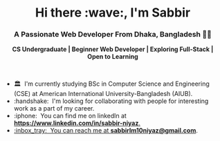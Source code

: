 <h1 align="center">Hi there :wave:, I'm Sabbir </h1>

<h3 align="center">A Passionate Web Developer From Dhaka, Bangladesh 👨‍💻</h3>
<!-- <br/> -->
<!-- <p><strong>Welcome to my profile! I'm coder by passion & profession :man_technologist:, football crazy by hobby ⚽, A calm personality.</strong></p>
</br> -->
<p align="center"><strong>CS Undergraduate | Beginner Web Developer | Exploring Full-Stack | Open to Learning </strong></p>
</br>

<ul>
<!-- <li>:briefcase: &nbsp;I'm currently studying at AIUB</li> -->
<li>🏛️ &nbsp;I'm currently studying BSc in Computer Science and Engineering (CSE) at American International University-Bangladesh (AIUB).</li>
<li>:handshake: &nbsp;I'm looking for collaborating with people for interesting work as a part of my career.</li>
<!-- <li>:nerd_face: &nbsp;Ask me anything about <strong>JavaScript, TypeScript, React, Next.js & Node</strong>.</li> -->
<li>:iphone: &nbsp;You can find me on linkedln at <strong><a href="https://www.linkedin.com/in/sabbir-niyaz-ssaabbiirrhhossaaiinn/" target="_blank"> https://www.linkedin.com/in/sabbir-niyaz</strong>.</li>
<li>:inbox_tray: &nbsp;You can reach me at <strong><a href="mailto:sabbirlm10niyaz@gmail.com" target="_blank"> sabbirlm10niyaz@gmail.com</a></strong>.</li>
<!-- <li></li> -->
</ul>
